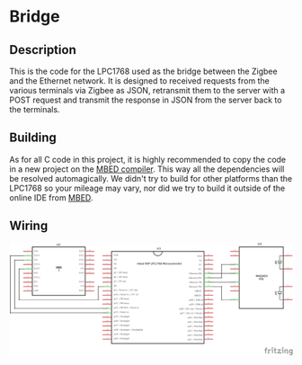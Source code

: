 # Bridge

## Description
This is the code for the LPC1768 used as the bridge between the Zigbee and the Ethernet network.
It is designed to received requests from the various terminals via Zigbee as JSON, retransmit them to the server with a POST request and transmit the response in JSON from the server back to the terminals.

## Building
As for all C code in this project, it is highly recommended to copy the code in a new project on the [MBED compiler](https://os.mbed.com/compiler/). This way all the dependencies will be resolved automagically. We didn't try to build for other platforms than the LPC1768 so your mileage may vary, nor did we try to build it outside of the online IDE from [MBED](https://www.mbed.com/en/).

## Wiring
![wiring](wiring.png)
